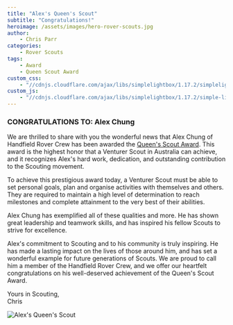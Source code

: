 ```yaml
---
title: "Alex's Queen's Scout"
subtitle: "Congratulations!"
heroimage: /assets/images/hero-rover-scouts.jpg
author:
    - Chris Parr
categories:
    - Rover Scouts
tags:
    - Award
    - Queen Scout Award
custom_css:
    - "//cdnjs.cloudflare.com/ajax/libs/simplelightbox/1.17.2/simplelightbox.min.css"
custom_js:
    - "//cdnjs.cloudflare.com/ajax/libs/simplelightbox/1.17.2/simple-lightbox.min.js"
---
```


### CONGRATULATIONS TO: Alex Chung

We are thrilled to share with you the wonderful news that Alex Chung of Handfield Rover Crew has been awarded the [Queen's Scout Award](https://scoutsvictoria.com.au/activities-events/activity-teams/heritage/kings-and-queens-scout-honour-roll/). This  award is the highest honor that a Venturer Scout in Australia can achieve, and it recognizes Alex's hard work, dedication, and outstanding contribution to the Scouting movement.

To achieve this prestigious award today, a Venturer Scout must be able to set personal goals, plan and organise activities with themselves and others. They are required to maintain a high level of determination to reach milestones and complete attainment to the very best of their abilities.

Alex Chung has exemplified all of these qualities and more. He has shown great leadership and teamwork skills, and has inspired his fellow Scouts to strive for excellence.

Alex's commitment to Scouting and to his community is truly inspiring. He has made a lasting impact on the lives of those around him, and has set a wonderful example for future generations of Scouts. We are proud to call him a member of the Handfield Rover Crew, and we offer our heartfelt congratulations on his well-deserved achievement of the Queen's Scout Award.

Yours in Scouting,  
Chris

<p>
    <img src="//images.weserv.nl/?url={{ site.url | replace: 'http://','' | replace: 'https://','' }}/uploads/2023-04-02-alex-queen-scout/alex.jpg&w=600&h=600&output=jpg&q=50&t=inside&we" alt="Alex's Queen's Scout" title="Alex Queen's Scout" class="img-fluid rounded mx-auto d-block" />
</p>
